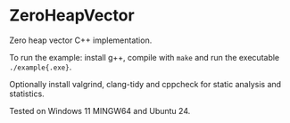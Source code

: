 # ZeroHeapVector

Zero heap vector C++ implementation.

To run the example: install g++, compile with `make` and run the executable `./example{.exe}`.

Optionally install valgrind, clang-tidy and cppcheck for static analysis and statistics.

Tested on Windows 11 MINGW64 and Ubuntu 24.
